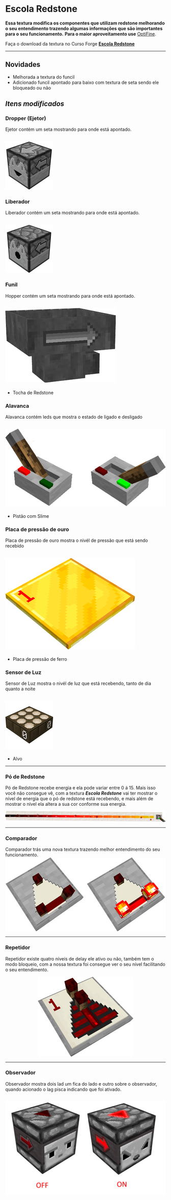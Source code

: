 

# Escola Redstone

**Essa textura modifica os componentes que utilizam redstone melhorando o seu entendimento trazendo algumas informações que são importantes para o seu funcionamento.**
**Para o maior aproveitamento use** [OptiFine](https://optifine.net/downloads).

Faça o download da textura no Curso Forge 
**[Escola Redstone](https://www.curseforge.com/minecraft/texture-packs/escola-redstone/files)**

---

## Novidades

- Melhorada a textura do funcil
- Adicionado funcil apontado para baixo com textura de seta sendo ele bloqueado ou não

## ***Itens modificados***

### Dropper (Ejetor)

Ejetor contém um seta mostrando para onde está apontado.

![Dropper](https://raw.githubusercontent.com/elderbr/Escola_Redstone/main/img/dropper.gif)
---

### Liberador
Liberador contém um seta mostrando para onde está apontado.

![Liberador](https://raw.githubusercontent.com/elderbr/Escola_Redstone/main/img/dispenser.gif)
---

### Funil
Hopper contém um seta mostrando para onde está apontado.

![Hopper](https://raw.githubusercontent.com/elderbr/Escola_Redstone/main/img/hopper_power_off.png)
---

- Tocha de Redstone
### Alavanca
Alavanca contém leds que mostra o estado de ligado e desligado

![Laver](https://raw.githubusercontent.com/elderbr/Escola_Redstone/main/img/level.png)
---

- Pistão com Slime
### Placa de pressão de ouro
Placa de pressão de ouro mostra o nivél de pressão que está sendo recebido

![Placa de pressão de ouro](https://raw.githubusercontent.com/elderbr/Escola_Redstone/main/img/light_weighted_pressure_plate.gif)
---
- Placa de pressão de ferro
### Sensor de Luz
Sensor de Luz mostra o nivél de luz que está recebendo, tanto de dia quanto a noite

![daylight detector](https://raw.githubusercontent.com/elderbr/Escola_Redstone/main/img/daylight_detector.gif)
---
- Alvo

---

### Pó de Redstone

Pó de Redstone recebe energia e ela pode variar entre 0 á 15. Mais isso você não consegue vê, com a textura ***Escola Redstone*** vai ter mostrar o nível de energia que o pó de redstone está recebendo, e mais além de mostrar o nível ela altera a sua cor conforme sua energia.

![Redstone Dust power](https://github.com/elderbr/Escola_Redstone/blob/main/img/redstone_dust_power.png?raw=true)

---

### Comparador

Comparador trás uma nova textura trazendo melhor entendimento do seu funcionamento.
![Comparador personalizado](https://github.com/elderbr/Escola_Redstone/blob/main/img/comparator.png?raw=true)

---

### Repetidor

Repetidor existe quatro níveis de delay ele ativo ou não, também tem o modo bloqueio, com a nossa textura foi consegue ver o seu nível facilitando o seu entendimento.
<p align="center">
    <img width="300" height="250" src="https://github.com/elderbr/Escola_Redstone/blob/main/img/repeater.gif" title="Repeater" alt="Repeater">
</p>

---

### Observador

Observador mostra dois lad um fica do lado e outro sobre o observador, quando acionado o lag  pisca indicando que foi ativado.

![Observer](https://github.com/elderbr/Escola_Redstone/blob/main/img/observer.png?raw=true)
---
